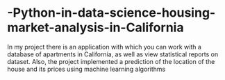 # -Python-in-data-science-housing-market-analysis-in-California
 In my project there is an application with which you can work with a database of apartments in California, as well as view statistical reports on dataset. Also, the project implemented a prediction of the location of the house and its prices using machine learning algorithms
